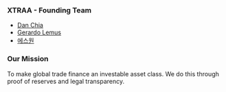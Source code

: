 ### XTRAA - Founding Team

- [Dan Chia](https://www.linkedin.com/in/daniel-chia-00ab161b/)
- [Gerardo Lemus](https://www.linkedin.com/in/gerardo-lemus-826abb9/)
- [에스원](https://www.linkedin.com/in/parksang1/)

### Our Mission

To make global trade finance an investable asset class. We do this through proof of reserves and legal transparency. 
